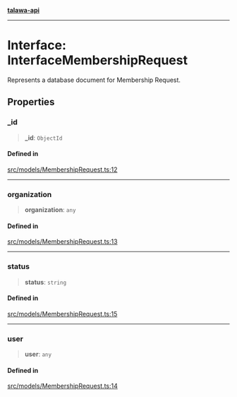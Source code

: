 [**talawa-api**](../../../README.md)

***

# Interface: InterfaceMembershipRequest

Represents a database document for Membership Request.

## Properties

### \_id

> **\_id**: `ObjectId`

#### Defined in

[src/models/MembershipRequest.ts:12](https://github.com/Suyash878/talawa-api/blob/095e6964ce2a06c1c30d1acf81b6162203f1db91/src/models/MembershipRequest.ts#L12)

***

### organization

> **organization**: `any`

#### Defined in

[src/models/MembershipRequest.ts:13](https://github.com/Suyash878/talawa-api/blob/095e6964ce2a06c1c30d1acf81b6162203f1db91/src/models/MembershipRequest.ts#L13)

***

### status

> **status**: `string`

#### Defined in

[src/models/MembershipRequest.ts:15](https://github.com/Suyash878/talawa-api/blob/095e6964ce2a06c1c30d1acf81b6162203f1db91/src/models/MembershipRequest.ts#L15)

***

### user

> **user**: `any`

#### Defined in

[src/models/MembershipRequest.ts:14](https://github.com/Suyash878/talawa-api/blob/095e6964ce2a06c1c30d1acf81b6162203f1db91/src/models/MembershipRequest.ts#L14)
